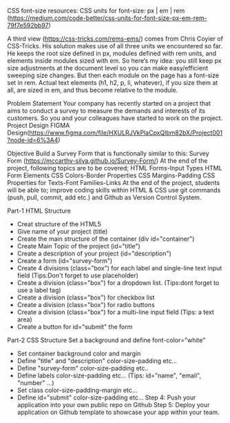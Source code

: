 
CSS font-size resources:
CSS units for font-size: px | em | rem (https://medium.com/code-better/css-units-for-font-size-px-em-rem-79f7e592bb97)

A third view (https://css-tricks.com/rems-ems/) comes from Chris Coyier of CSS-Tricks. His solution makes use of all three units we encountered so far. He keeps the root size defined in px, modules defined with rem units, and elements inside modules sized with em.
So here’s my idea: you still keep px size adjustments at the document level so you can make easy/efficient sweeping size changes. But then each module on the page has a font-size set in rem. Actual text elements (h1, h2, p, li, whatever), if you size them at all, are sized in em, and thus become relative to the module.

Problem Statement
Your company has recently started on a project that aims to conduct a survey to measure the demands and interests of its customers. So you and your colleagues have started to work on the project.
Project Design
FIGMA Design(https://www.figma.com/file/HXULRJVkPlaCpxQlbm82bX/Project001?node-id=6%3A4)

Objective
Build a Survey Form that is functionally similar to this: Survey Form (https://mccarthy-silva.github.io/Survey-Form/)
At the end of the project, following topics are to be covered;
HTML Forms-Input Types
HTML Form Elements
CSS Colors-Border Properties
CSS Margins-Padding
CSS Properties for Texts-Font Families-Links
At the end of the project, students will be able to;
improve coding skills within HTML & CSS
use git commands (push, pull, commit, add etc.) and Github as Version Control System.

Part-1 HTML Structure
- Creat structure of the HTML5
- Give name of your project (title)
- Create the main structure of the container (div id="container")
- Create Main Topic of the project (id="title")
- Create a description of your project (id="description")
- Create a form (id="survey-form")
- Create 4 divisions (class="box") for each label and single-line text
input field (Tips:Don't forget to use placeholder)
- Create a division (class="box") for a dropdown list. (Tips:dont forget to
use a label tag)
- Create a division (class="box") for checkbox list
- Create a division (class="box") for radio buttons
- Create a division (class="box") for a multi-line input field (Tips: a
text area)
- Create a button for id="submit" the form

Part-2 CSS Structure
Set a background and define font-color="white"
- Set container background color and margin
- Define "title" and "description" color-size-padding etc...
- Define "survey-form" color-size-padding etc..
- Define labels color-size-padding etc... (Tips: id="name", "email",
"number" ...)
- Set class color-size-padding-margin etc...
- Define id="submit" color-size-padding etc...
Step 4: Push your application into your own public repo on Github
Step 5: Deploy your application on Github template to showcase your app within your team.